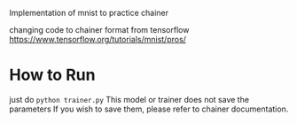 Implementation of mnist to practice chainer

changing code to chainer format from tensorflow https://www.tensorflow.org/tutorials/mnist/pros/

# How to Run
just do ```python trainer.py```
This model or trainer does not save the parameters
If you wish to save them, please refer to chainer documentation.